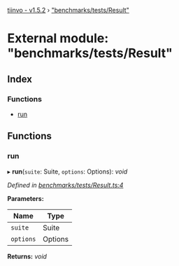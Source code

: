 [tiinvo - v1.5.2](../README.md) › ["benchmarks/tests/Result"](_benchmarks_tests_result_.md)

# External module: "benchmarks/tests/Result"

## Index

### Functions

* [run](_benchmarks_tests_result_.md#run)

## Functions

###  run

▸ **run**(`suite`: Suite, `options`: Options): *void*

*Defined in [benchmarks/tests/Result.ts:4](https://github.com/OctoD/tiinvo/blob/7d2a102/src/benchmarks/tests/Result.ts#L4)*

**Parameters:**

Name | Type |
------ | ------ |
`suite` | Suite |
`options` | Options |

**Returns:** *void*
